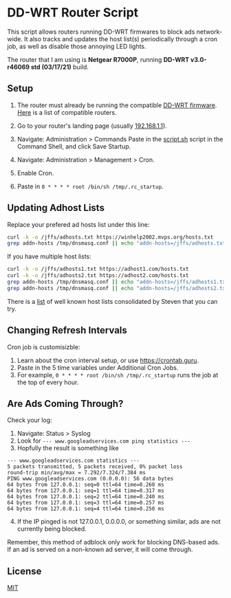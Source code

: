 
# DD-WRT Router Script
This script allows routers running DD-WRT firmwares to block ads network-wide. It also tracks and updates the host list(s) periodically through a cron job, as well as disable those annoying LED lights.

The router that I am using is **Netgear R7000P**, running **DD-WRT v3.0-r46069 std (03/17/21)** build. 

## Setup

 1. The router must already be running the compatible [DD-WRT
    firmware](https://dd-wrt.com). [Here](https://wiki.dd-wrt.com/wiki/index.php/Supported_Devices) is a list of compatible routers.
    
 2. Go to your router's landing page (usually [192.168.1.1](http://192.168.1.1/)). 
    
 3. Navigate: Administration > Commands Paste in the [script.sh](https://github.com/kennethshsu/DDWRT/blob/master/script.sh) script in the Command Shell, and click Save Startup.
    
 4. Navigate: Administration > Management > Cron.
 5. Enable Cron.
 6. Paste in ```0 * * * * root /bin/sh /tmp/.rc_startup```.

## Updating Adhost Lists

Replace your prefered ad hosts list under this line:

```bash
curl -k -o /jffs/adhosts.txt https://winhelp2002.mvps.org/hosts.txt
grep addn-hosts /tmp/dnsmasq.conf || echo "addn-hosts=/jffs/adhosts.txt" >> /tmp/dnsmasq.conf
```
If you have multiple host lists:
```bash
curl -k -o /jffs/adhosts1.txt https://adhost1.com/hosts.txt
curl -k -o /jffs/adhosts2.txt https://adhost2.com/hosts.txt
grep addn-hosts /tmp/dnsmasq.conf || echo "addn-hosts=/jffs/adhosts1.txt" >> /tmp/dnsmasq.conf
grep addn-hosts /tmp/dnsmasq.conf || echo "addn-hosts=/jffs/adhosts2.txt" >> /tmp/dnsmasq.conf
```

There is a [list](https://github.com/StevenBlack/hosts) of well known host lists consolidated by Steven that you can try.

## Changing Refresh Intervals
Cron job is customisizble:

 1. Learn about the cron interval setup, or use https://crontab.guru.
 2. Paste in the 5 time variables under Additional Cron Jobs.
 3. For example, ```0 * * * * root /bin/sh /tmp/.rc_startup``` runs the job at the top of every hour.

## Are Ads Coming Through?
Check your log:
 1. Navigate: Status > Syslog
 2. Look for ``` --- www.googleadservices.com ping statistics --- ``` 
 3. Hopfully the result is something like
```
--- www.googleadservices.com statistics ---
5 packets transmitted, 5 packets received, 0% packet loss
round-trip min/avg/max = 7.292/7.324/7.384 ms
PING www.googleadservices.com (0.0.0.0): 56 data bytes
64 bytes from 127.0.0.1: seq=0 ttl=64 time=0.260 ms
64 bytes from 127.0.0.1: seq=1 ttl=64 time=0.317 ms
64 bytes from 127.0.0.1: seq=2 ttl=64 time=0.240 ms
64 bytes from 127.0.0.1: seq=3 ttl=64 time=0.257 ms
64 bytes from 127.0.0.1: seq=4 ttl=64 time=0.250 ms
```
 4. If the IP pinged is not 127.0.0.1, 0.0.0.0, or something similar, ads are not currently being blocked.

Remember, this method of adblock only work for blocking DNS-based ads. If an ad is served on a non-known ad server, it will come through.

## License
[MIT](https://github.com/kennethshsu/DDWRT/blob/master/LICENSE.md)
